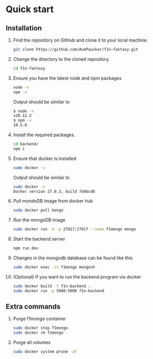 # Quick start

## Installation
1. Find the repository on GitHub and clone it to your local machine.
    ```bash
    git clone https://github.com/AumPauskar/f1n-fantasy.git
    ```
2. Change the directory to the cloned repository.
    ```bash
    cd f1n-fantasy
    ```
3. Ensure you have the latest node and npm packages
    ```bash
    node -v
    npm -v
    ```
    Output should be similar to
    ```bash
    $ node -v
    v20.12.2
    $ npm -v
    10.5.0
    ```
4. Install the required packages.
    ```bash
    cd backend/
    npm i
    ```
5. Ensure that docker is installed
    ```bash
    sudo docker -v
    ```
    Output should be similar to
    ```bash
    sudo docker -v
    Docker version 27.0.3, build 7d4bcd8
    ```
6. Pull mondoDB image from docker hub
    ```bash
    sudo docker pull mongo
    ```
7. Run the mongoDB image
    ```bash
    sudo docker run -d -p 27017:27017 --name f1mongo mongo
    ```
8. Start the backend server
    ```bash
    npm run dev
    ```
9. Changes in the mongodb database can be found like this
    ```bash
    sudo docker exec -it f1mongo mongosh
    ```
10. (Optional) If you want to run the backend program via docker
    ```bash
    sudo docker build -t f1n-backend .
    sudo docker run -p 5000:5000 f1n-backend
    ```

## Extra commands 
1. Purge f1mongo container
    ```bash
    sudo docker stop f1mongo
    sudo docker rm f1mongo
    ```
2. Purge all volumes
    ```bash
    sudo docker system prune -af
    ```